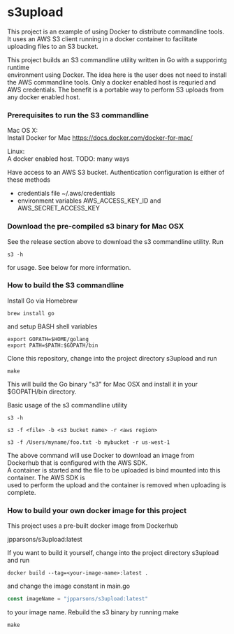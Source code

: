 s3upload
=======

This project is an example of using Docker to distribute commandline tools. It
uses an AWS S3 client running in a docker container to facilitate uploading 
files to an S3 bucket. 

This project builds an S3 commandline utility written in Go with a supporintg runtime  
environment using Docker. The idea here is the user does not need to install the AWS
commandline tools. Only a docker enabled host is requried and AWS credentials. The 
benefit is a portable way to perform S3 uploads from any docker enabled host.

### Prerequisites to run the S3 commandline  

Mac OS X:  
Install Docker for Mac
https://docs.docker.com/docker-for-mac/  

Linux:  
A docker enabled host. TODO: many ways
 

Have access to an AWS S3 bucket. Authentication configuration is either of these methods 
* credentials file ~/.aws/credentials  
* environment variables AWS_ACCESS_KEY_ID and AWS_SECRET_ACCESS_KEY

### Download the pre-compiled s3 binary for Mac OSX

See the release section above to download the s3 commandline utility. Run 
```
s3 -h
```
for usage. See below for more information.

### How to build the S3 commandline  

Install Go via Homebrew
```
brew install go
```
and setup BASH shell variables
```
export GOPATH=$HOME/golang
export PATH=$PATH:$GOPATH/bin
```
Clone this repository, change into the project directory s3upload and run
```
make
```
This will build the Go binary "s3" for Mac OSX and install it in your $GOPATH/bin directory.  


Basic usage of the s3 commandline utility
```
s3 -h
```
```
s3 -f <file> -b <s3 bucket name> -r <aws region>

s3 -f /Users/myname/foo.txt -b mybucket -r us-west-1
```
The above command will use Docker to download an image from Dockerhub that is configured with the AWS SDK.    
A container is started and the file to be uploaded is bind mounted into this container. The AWS SDK is  
used to perform the upload and the container is removed when uploading is complete.

### How to build your own docker image for this project

This project uses a pre-built docker image from Dockerhub 

jpparsons/s3upload:latest

If you want to build it yourself, change into the project directory s3upload and run
```
docker build --tag=<your-image-name>:latest .
```
and change the image constant in main.go
```GO
const imageName = "jpparsons/s3upload:latest"
```
to your image name. Rebuild the s3 binary by running make
```
make
```
